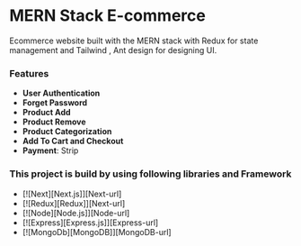 # MERN Stack E-commerce
 Ecommerce website built with the MERN stack with Redux for state management and Tailwind , Ant design for designing UI.


### Features
- **User Authentication**
- **Forget Password**
- **Product Add**
- **Product Remove**
- **Product Categorization** 
- **Add To Cart and Checkout**
- **Payment**: Strip 

 ### This project is build by using following libraries and Framework
 * [![Next][Next.js]][Next-url]
* [![Redux][Redux]][Next-url]
* [![Node][Node.js]][Node-url]
* [![Express][Express.js]][Express-url]
* [![MongoDb][MongoDB]][MongoDB-url]




